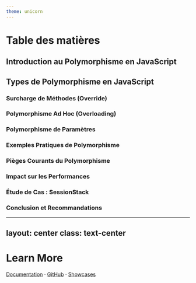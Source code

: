 ```yaml
---
theme: unicorn
---
```


# Table des matières

## Introduction au Polymorphisme en JavaScript
## Types de Polymorphisme en JavaScript
### Surcharge de Méthodes (Override)
### Polymorphisme Ad Hoc (Overloading)
### Polymorphisme de Paramètres
### Exemples Pratiques de Polymorphisme
### Pièges Courants du Polymorphisme
### Impact sur les Performances
### Étude de Cas : SessionStack
### Conclusion et Recommandations


---
layout: center
class: text-center
---

# Learn More

[Documentation](https://sli.dev) · [GitHub](https://github.com/slidevjs/slidev) · [Showcases](https://sli.dev/resources/showcases)

<PoweredBySlidev mt-10 />